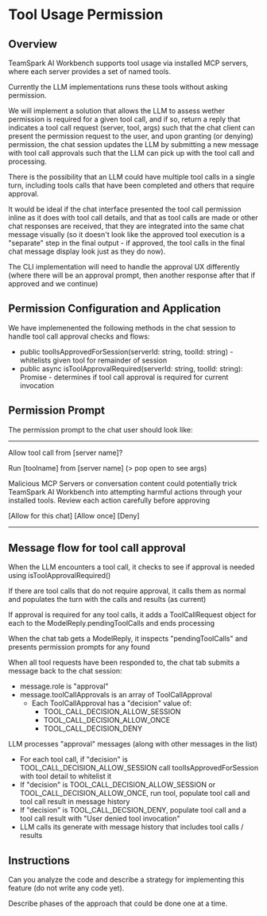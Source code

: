 # Tool Usage Permission

## Overview

TeamSpark AI Workbench supports tool usage via installed MCP servers, where each server provides a set of named tools.

Currently the LLM implementations runs these tools without asking permission.

We will implement a solution that allows the LLM to assess wether permission is required for a given tool call, and if so, return a reply that indicates a tool call request (server, tool, args) such that the chat client can present the permission request to the user, and upon granting (or denying) permission, the chat session updates the LLM by submitting a new message with tool call approvals such that the LLM can pick up with the tool call and processing.

There is the possibility that an LLM could have multiple tool calls in a single turn, including tools calls that have been completed and others that require approval.

It would be ideal if the chat interface presented the tool call permission inline as it does with tool call details, and that as tool calls are made or other chat responses are received, that they are integrated into the same chat message visually (so it doesn't look like the approved tool execution is a "separate" step in the final output - if approved, the tool calls in the final chat message display look just as they do now).

The CLI implementation will need to handle the approval UX differently (where there will be an approval prompt, then another response after that if approved and we continue)

## Permission Configuration and Application

We have implemenented the following methods in the chat session to handle tool call approval checks and flows:
- public toolIsApprovedForSession(serverId: string, toolId: string) - whitelists given tool for remainder of session
- public async isToolApprovalRequired(serverId: string, toolId: string): Promise<boolean> - determines if tool call approval is required for current invocation

## Permission Prompt

The permission prompt to the chat user should look like:

----

Allow tool call from [server name]?

  Run [toolname] from [server name] (> pop open to see args)

Malicious MCP Servers or conversation content could potentially trick TeamSpark AI Workbench into attempting harmful actions through your installed tools.
<bold>Review each action carefully before approving</bold>

[Allow for this chat] [Allow once] [Deny]

----

## Message flow for tool call approval

When the LLM encounters a tool call, it checks to see if approval is needed using isToolApprovalRequired()

If there are tool calls that do not require approval, it calls them as normal and populates the turn with the calls and results (as current)

If approval is required for any tool calls, it adds a ToolCallRequest object for each to the ModelReply.pendingToolCalls and ends processing

When the chat tab gets a ModelReply, it inspects "pendingToolCalls" and presents permission prompts for any found

When all tool requests have been responded to, the chat tab submits a message back to the chat session:
- message.role is "approval" 
- message.toolCallApprovals is an array of ToolCallApproval
  - Each ToolCallApproval has a "decision" value of:
    - TOOL_CALL_DECISION_ALLOW_SESSION
    - TOOL_CALL_DECISION_ALLOW_ONCE
    - TOOL_CALL_DECISION_DENY

LLM processes "approval" messages (along with other messages in the list)
- For each tool call, if "decision" is TOOL_CALL_DECISION_ALLOW_SESSION call toolIsApprovedForSession with tool detail to whitelist it
- If "decision" is TOOL_CALL_DECISION_ALLOW_SESSION or TOOL_CALL_DECISION_ALLOW_ONCE, run tool, populate tool call and tool call result in message history
- If "decision" is TOOL_CALL_DECSION_DENY, populate tool call and a tool call result with "User denied tool invocation"
- LLM calls its generate with message history that includes tool calls / results

## Instructions

Can you analyze the code and describe a strategy for implementing this feature (do not write any code yet).

Describe phases of the approach that could be done one at a time.